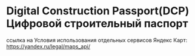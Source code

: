 # Digital Construction Passport(DCP) Цифровой строительный паспорт



 ссылка на Условия использования отдельных сервисов Яндекс Карт:
https://yandex.ru/legal/maps_api/

